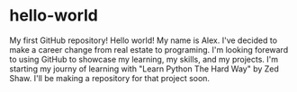 # hello-world
My first GitHub repository! 
Hello world! My name is Alex. I've decided to make a career change from real estate to programing. I'm looking foreward to using GitHub to showcase my learning, my skills, and my projects. I'm starting my journy of learning with "Learn Python The Hard Way" by Zed Shaw. I'll be making a repository for that project soon. 
